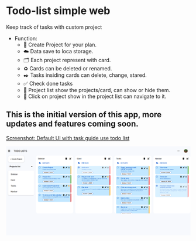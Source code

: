 # Todo-list simple web

Keep track of tasks with custom project

 * Function: 
    + 📁 Create Project for your plan.
    + ☁️ Data save to loca storage.
    + 🗂️ Each project represent with card.
    + ♻️ Cards can be deleted or renamed.
    + ✒️ Tasks insiding cards can delete, change, stared.
    + ✅ Check done tasks 
    + 📃 Project list show the projects/card, can show or hide them.
    + 🙈 Click on project show in the project list can navigate to it.

## This is the initial version of this app, more updates and features coming soon.

<ins>Screenshot: Default UI with task guide use todo list</ins>

![Web interface](<Default app.png>)




